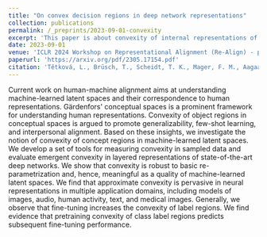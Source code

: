 ```yaml
---
title: "On convex decision regions in deep network representations"
collection: publications
permalink: /_preprints/2023-09-01-convexity
excerpt: 'This paper is about convexity of internal representations of deep neural networks.'
date: 2023-09-01
venue: 'ICLR 2024 Workshop on Representational Alignment (Re-Align) - poster'
paperurl: 'https://arxiv.org/pdf/2305.17154.pdf'
citation: 'Tětková, L., Brüsch, T., Scheidt, T. K., Mager, F. M., Aagaard, R. Ø., Foldager, J., ... & Hansen, L. K. (2023). On convex conceptual regions in deep network representations. arXiv preprint arXiv:2305.17154.'
---
```


Current work on human-machine alignment aims at understanding machine-learned latent spaces and their correspondence to human representations. Gärdenfors' conceptual spaces is a prominent framework for understanding human representations. Convexity of object regions in conceptual spaces is argued to promote generalizability, few-shot learning, and interpersonal alignment. Based on these insights, we investigate the notion of convexity of concept regions in machine-learned latent spaces. We develop a set of tools for measuring convexity in sampled data and evaluate emergent convexity in layered representations of state-of-the-art deep networks. We show that convexity is robust to basic re-parametrization and, hence, meaningful as a quality of machine-learned latent spaces. We find that approximate convexity is pervasive in neural representations in multiple application domains, including models of images, audio, human activity, text, and medical images. Generally, we observe that fine-tuning increases the convexity of label regions. We find evidence that pretraining convexity of class label regions predicts subsequent fine-tuning performance.
